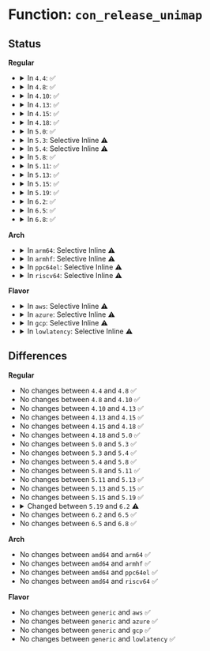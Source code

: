 # Function: <code>con_release_unimap</code>

## Status
<b>Regular</b>
<ul>
<li>
<details>
<summary>In <code>4.4</code>: ✅</summary>

```c
void con_release_unimap(struct uni_pagedir *p);
```

**Collision:** Unique Static

**Inline:** No

**Transformation:** False

**Instances:**

```
In drivers/tty/vt/consolemap.c (ffffffff814f5b70)
Location: drivers/tty/vt/consolemap.c:396
Inline: False
Direct callers:
  - drivers/tty/vt/consolemap.c:con_free_unimap
  - drivers/tty/vt/consolemap.c:con_set_unimap
```
**Symbols:**

```
ffffffff814f5b70-ffffffff814f5c47: con_release_unimap (STB_LOCAL)
```
</details>
</li>
<li>
<details>
<summary>In <code>4.8</code>: ✅</summary>

```c
void con_release_unimap(struct uni_pagedir *p);
```

**Collision:** Unique Static

**Inline:** No

**Transformation:** False

**Instances:**

```
In drivers/tty/vt/consolemap.c (ffffffff815466c0)
Location: drivers/tty/vt/consolemap.c:396
Inline: False
Direct callers:
  - drivers/tty/vt/consolemap.c:con_set_unimap
  - drivers/tty/vt/consolemap.c:con_free_unimap
```
**Symbols:**

```
ffffffff815466c0-ffffffff81546797: con_release_unimap (STB_LOCAL)
```
</details>
</li>
<li>
<details>
<summary>In <code>4.10</code>: ✅</summary>

```c
void con_release_unimap(struct uni_pagedir *p);
```

**Collision:** Unique Static

**Inline:** No

**Transformation:** False

**Instances:**

```
In drivers/tty/vt/consolemap.c (ffffffff81572d10)
Location: drivers/tty/vt/consolemap.c:412
Inline: False
Direct callers:
  - drivers/tty/vt/consolemap.c:con_set_unimap
  - drivers/tty/vt/consolemap.c:con_free_unimap
```
**Symbols:**

```
ffffffff81572d10-ffffffff81572de7: con_release_unimap (STB_LOCAL)
```
</details>
</li>
<li>
<details>
<summary>In <code>4.13</code>: ✅</summary>

```c
void con_release_unimap(struct uni_pagedir *p);
```

**Collision:** Unique Static

**Inline:** No

**Transformation:** False

**Instances:**

```
In drivers/tty/vt/consolemap.c (ffffffff81586df0)
Location: drivers/tty/vt/consolemap.c:395
Inline: False
Direct callers:
  - drivers/tty/vt/consolemap.c:con_set_unimap
  - drivers/tty/vt/consolemap.c:con_free_unimap
```
**Symbols:**

```
ffffffff81586df0-ffffffff81586ec5: con_release_unimap (STB_LOCAL)
```
</details>
</li>
<li>
<details>
<summary>In <code>4.15</code>: ✅</summary>

```c
void con_release_unimap(struct uni_pagedir *p);
```

**Collision:** Unique Static

**Inline:** No

**Transformation:** False

**Instances:**

```
In drivers/tty/vt/consolemap.c (ffffffff815eb8f0)
Location: drivers/tty/vt/consolemap.c:396
Inline: False
Direct callers:
  - drivers/tty/vt/consolemap.c:con_set_unimap
  - drivers/tty/vt/consolemap.c:con_free_unimap
```
**Symbols:**

```
ffffffff815eb8f0-ffffffff815eb9c5: con_release_unimap (STB_LOCAL)
```
</details>
</li>
<li>
<details>
<summary>In <code>4.18</code>: ✅</summary>

```c
void con_release_unimap(struct uni_pagedir *p);
```

**Collision:** Unique Static

**Inline:** No

**Transformation:** False

**Instances:**

```
In drivers/tty/vt/consolemap.c (ffffffff81624a20)
Location: drivers/tty/vt/consolemap.c:396
Inline: False
Direct callers:
  - drivers/tty/vt/consolemap.c:con_set_unimap
  - drivers/tty/vt/consolemap.c:con_free_unimap
```
**Symbols:**

```
ffffffff81624a20-ffffffff81624af9: con_release_unimap (STB_LOCAL)
```
</details>
</li>
<li>
<details>
<summary>In <code>5.0</code>: ✅</summary>

```c
void con_release_unimap(struct uni_pagedir *p);
```

**Collision:** Unique Static

**Inline:** No

**Transformation:** False

**Instances:**

```
In drivers/tty/vt/consolemap.c (ffffffff81641f10)
Location: drivers/tty/vt/consolemap.c:396
Inline: False
Direct callers:
  - drivers/tty/vt/consolemap.c:con_set_unimap
  - drivers/tty/vt/consolemap.c:con_free_unimap
```
**Symbols:**

```
ffffffff81641f10-ffffffff81641fe9: con_release_unimap (STB_LOCAL)
```
</details>
</li>
<li>
<details>
<summary>In <code>5.3</code>: Selective Inline ⚠️</summary>

```c
void con_release_unimap(struct uni_pagedir *p);
```

**Collision:** Unique Static

**Inline:** Selective

**Transformation:** False

**Instances:**

```
In drivers/tty/vt/consolemap.c (ffffffff816764c0)
Location: drivers/tty/vt/consolemap.c:396
Inline: True
Direct callers:
  - drivers/tty/vt/consolemap.c:con_set_unimap
  - drivers/tty/vt/consolemap.c:con_free_unimap
```
**Symbols:**

```
ffffffff816764c0-ffffffff81676599: con_release_unimap (STB_LOCAL)
```
</details>
</li>
<li>
<details>
<summary>In <code>5.4</code>: Selective Inline ⚠️</summary>

```c
void con_release_unimap(struct uni_pagedir *p);
```

**Collision:** Unique Static

**Inline:** Selective

**Transformation:** False

**Instances:**

```
In drivers/tty/vt/consolemap.c (ffffffff81698c60)
Location: drivers/tty/vt/consolemap.c:396
Inline: True
Direct callers:
  - drivers/tty/vt/consolemap.c:con_set_unimap
  - drivers/tty/vt/consolemap.c:con_free_unimap
```
**Symbols:**

```
ffffffff81698c60-ffffffff81698d39: con_release_unimap (STB_LOCAL)
```
</details>
</li>
<li>
<details>
<summary>In <code>5.8</code>: ✅</summary>

```c
void con_release_unimap(struct uni_pagedir *p);
```

**Collision:** Unique Static

**Inline:** No

**Transformation:** False

**Instances:**

```
In drivers/tty/vt/consolemap.c (ffffffff8174af80)
Location: drivers/tty/vt/consolemap.c:396
Inline: False
Direct callers:
  - drivers/tty/vt/consolemap.c:con_set_default_unimap
  - drivers/tty/vt/consolemap.c:con_set_unimap
  - drivers/tty/vt/consolemap.c:con_do_clear_unimap
  - drivers/tty/vt/consolemap.c:con_unify_unimap
```
**Symbols:**

```
ffffffff8174af80-ffffffff8174b059: con_release_unimap (STB_LOCAL)
```
</details>
</li>
<li>
<details>
<summary>In <code>5.11</code>: ✅</summary>

```c
void con_release_unimap(struct uni_pagedir *p);
```

**Collision:** Unique Static

**Inline:** No

**Transformation:** False

**Instances:**

```
In drivers/tty/vt/consolemap.c (ffffffff81766690)
Location: drivers/tty/vt/consolemap.c:396
Inline: False
Direct callers:
  - drivers/tty/vt/consolemap.c:con_set_default_unimap
  - drivers/tty/vt/consolemap.c:con_set_unimap
  - drivers/tty/vt/consolemap.c:con_do_clear_unimap
  - drivers/tty/vt/consolemap.c:con_unify_unimap
```
**Symbols:**

```
ffffffff81766690-ffffffff81766769: con_release_unimap (STB_LOCAL)
```
</details>
</li>
<li>
<details>
<summary>In <code>5.13</code>: ✅</summary>

```c
void con_release_unimap(struct uni_pagedir *p);
```

**Collision:** Unique Static

**Inline:** No

**Transformation:** False

**Instances:**

```
In drivers/tty/vt/consolemap.c (ffffffff8174a2e0)
Location: drivers/tty/vt/consolemap.c:396
Inline: False
Direct callers:
  - drivers/tty/vt/consolemap.c:con_set_default_unimap
  - drivers/tty/vt/consolemap.c:con_set_unimap
  - drivers/tty/vt/consolemap.c:con_do_clear_unimap
  - drivers/tty/vt/consolemap.c:con_unify_unimap
```
**Symbols:**

```
ffffffff8174a2e0-ffffffff8174a3b9: con_release_unimap (STB_LOCAL)
```
</details>
</li>
<li>
<details>
<summary>In <code>5.15</code>: ✅</summary>

```c
void con_release_unimap(struct uni_pagedir *p);
```

**Collision:** Unique Static

**Inline:** No

**Transformation:** False

**Instances:**

```
In drivers/tty/vt/consolemap.c (ffffffff817cba40)
Location: drivers/tty/vt/consolemap.c:396
Inline: False
Direct callers:
  - drivers/tty/vt/consolemap.c:con_set_default_unimap
  - drivers/tty/vt/consolemap.c:con_set_unimap
  - drivers/tty/vt/consolemap.c:con_do_clear_unimap
  - drivers/tty/vt/consolemap.c:con_unify_unimap
```
**Symbols:**

```
ffffffff817cba40-ffffffff817cbb7c: con_release_unimap (STB_LOCAL)
```
</details>
</li>
<li>
<details>
<summary>In <code>5.19</code>: ✅</summary>

```c
void con_release_unimap(struct uni_pagedir *p);
```

**Collision:** Unique Static

**Inline:** No

**Transformation:** False

**Instances:**

```
In drivers/tty/vt/consolemap.c (ffffffff819092f0)
Location: drivers/tty/vt/consolemap.c:396
Inline: False
Direct callers:
  - drivers/tty/vt/consolemap.c:con_copy_unimap
  - drivers/tty/vt/consolemap.c:con_set_default_unimap
  - drivers/tty/vt/consolemap.c:con_set_unimap
  - drivers/tty/vt/consolemap.c:con_do_clear_unimap
  - drivers/tty/vt/consolemap.c:con_unify_unimap
```
**Symbols:**

```
ffffffff819092f0-ffffffff81909439: con_release_unimap (STB_LOCAL)
```
</details>
</li>
<li>
<details>
<summary>In <code>6.2</code>: ✅</summary>

```c
void con_release_unimap(struct uni_pagedict *dict);
```

**Collision:** Unique Static

**Inline:** No

**Transformation:** False

**Instances:**

```
In drivers/tty/vt/consolemap.c (ffffffff81a63970)
Location: drivers/tty/vt/consolemap.c:426
Inline: False
Direct callers:
  - drivers/tty/vt/consolemap.c:con_copy_unimap
  - drivers/tty/vt/consolemap.c:con_set_default_unimap
  - drivers/tty/vt/consolemap.c:con_set_default_unimap
  - drivers/tty/vt/consolemap.c:con_set_unimap
  - drivers/tty/vt/consolemap.c:con_clear_unimap
  - drivers/tty/vt/consolemap.c:con_unify_unimap
```
**Symbols:**

```
ffffffff81a63970-ffffffff81a63ac9: con_release_unimap (STB_LOCAL)
```
</details>
</li>
<li>
<details>
<summary>In <code>6.5</code>: ✅</summary>

```c
void con_release_unimap(struct uni_pagedict *dict);
```

**Collision:** Unique Static

**Inline:** No

**Transformation:** False

**Instances:**

```
In drivers/tty/vt/consolemap.c (ffffffff81aae020)
Location: drivers/tty/vt/consolemap.c:426
Inline: False
Direct callers:
  - drivers/tty/vt/consolemap.c:con_copy_unimap
  - drivers/tty/vt/consolemap.c:con_set_default_unimap
  - drivers/tty/vt/consolemap.c:con_set_default_unimap
  - drivers/tty/vt/consolemap.c:con_set_unimap
  - drivers/tty/vt/consolemap.c:con_clear_unimap
  - drivers/tty/vt/consolemap.c:con_unify_unimap
```
**Symbols:**

```
ffffffff81aae020-ffffffff81aae179: con_release_unimap (STB_LOCAL)
```
</details>
</li>
<li>
<details>
<summary>In <code>6.8</code>: ✅</summary>

```c
void con_release_unimap(struct uni_pagedict *dict);
```

**Collision:** Unique Static

**Inline:** No

**Transformation:** False

**Instances:**

```
In drivers/tty/vt/consolemap.c (ffffffff81b00c50)
Location: drivers/tty/vt/consolemap.c:426
Inline: False
Direct callers:
  - drivers/tty/vt/consolemap.c:con_copy_unimap
  - drivers/tty/vt/consolemap.c:con_set_default_unimap
  - drivers/tty/vt/consolemap.c:con_set_default_unimap
  - drivers/tty/vt/consolemap.c:con_set_unimap
  - drivers/tty/vt/consolemap.c:con_clear_unimap
  - drivers/tty/vt/consolemap.c:con_unify_unimap
```
**Symbols:**

```
ffffffff81b00c50-ffffffff81b00da9: con_release_unimap (STB_LOCAL)
```
</details>
</li>
</ul>
<b>Arch</b>
<ul>
<li>
<details>
<summary>In <code>arm64</code>: Selective Inline ⚠️</summary>

```c
void con_release_unimap(struct uni_pagedir *p);
```

**Collision:** Unique Static

**Inline:** Selective

**Transformation:** False

**Instances:**

```
In drivers/tty/vt/consolemap.c (ffff80001086f608)
Location: drivers/tty/vt/consolemap.c:396
Inline: True
Direct callers:
  - drivers/tty/vt/consolemap.c:con_set_unimap
  - drivers/tty/vt/consolemap.c:con_free_unimap
```
**Symbols:**

```
ffff80001086f608-ffff80001086f6d0: con_release_unimap (STB_LOCAL)
```
</details>
</li>
<li>
<details>
<summary>In <code>armhf</code>: Selective Inline ⚠️</summary>

```c
void con_release_unimap(struct uni_pagedir *p);
```

**Collision:** Unique Static

**Inline:** Selective

**Transformation:** False

**Instances:**

```
In drivers/tty/vt/consolemap.c (c0972c60)
Location: drivers/tty/vt/consolemap.c:396
Inline: True
Direct callers:
  - drivers/tty/vt/consolemap.c:con_set_unimap
  - drivers/tty/vt/consolemap.c:con_do_clear_unimap
  - drivers/tty/vt/consolemap.c:con_unify_unimap
  - drivers/tty/vt/consolemap.c:con_free_unimap
```
**Symbols:**

```
c0972c60-c0972d14: con_release_unimap (STB_LOCAL)
```
</details>
</li>
<li>
<details>
<summary>In <code>ppc64el</code>: Selective Inline ⚠️</summary>

```c
void con_release_unimap(struct uni_pagedir *p);
```

**Collision:** Unique Static

**Inline:** Selective

**Transformation:** False

**Instances:**

```
In drivers/tty/vt/consolemap.c (c00000000090f5b0)
Location: drivers/tty/vt/consolemap.c:396
Inline: True
Direct callers:
  - drivers/tty/vt/consolemap.c:con_set_unimap
  - drivers/tty/vt/consolemap.c:con_do_clear_unimap
  - drivers/tty/vt/consolemap.c:con_unify_unimap
  - drivers/tty/vt/consolemap.c:con_free_unimap
```
**Symbols:**

```
c00000000090f5b0-c00000000090f6cc: con_release_unimap (STB_LOCAL)
```
</details>
</li>
<li>
<details>
<summary>In <code>riscv64</code>: Selective Inline ⚠️</summary>

```c
void con_release_unimap(struct uni_pagedir *p);
```

**Collision:** Unique Static

**Inline:** Selective

**Transformation:** False

**Instances:**

```
In drivers/tty/vt/consolemap.c (ffffffe000541f02)
Location: drivers/tty/vt/consolemap.c:396
Inline: True
Direct callers:
  - drivers/tty/vt/consolemap.c:con_set_unimap
  - drivers/tty/vt/consolemap.c:con_do_clear_unimap
  - drivers/tty/vt/consolemap.c:con_unify_unimap
  - drivers/tty/vt/consolemap.c:con_free_unimap
```
**Symbols:**

```
ffffffe000541f02-ffffffe000541fbc: con_release_unimap (STB_LOCAL)
```
</details>
</li>
</ul>
<b>Flavor</b>
<ul>
<li>
<details>
<summary>In <code>aws</code>: Selective Inline ⚠️</summary>

```c
void con_release_unimap(struct uni_pagedir *p);
```

**Collision:** Unique Static

**Inline:** Selective

**Transformation:** False

**Instances:**

```
In drivers/tty/vt/consolemap.c (ffffffff8165e6c0)
Location: drivers/tty/vt/consolemap.c:396
Inline: True
Direct callers:
  - drivers/tty/vt/consolemap.c:con_set_unimap
  - drivers/tty/vt/consolemap.c:con_free_unimap
```
**Symbols:**

```
ffffffff8165e6c0-ffffffff8165e799: con_release_unimap (STB_LOCAL)
```
</details>
</li>
<li>
<details>
<summary>In <code>azure</code>: Selective Inline ⚠️</summary>

```c
void con_release_unimap(struct uni_pagedir *p);
```

**Collision:** Unique Static

**Inline:** Selective

**Transformation:** False

**Instances:**

```
In drivers/tty/vt/consolemap.c (ffffffff8163ea40)
Location: drivers/tty/vt/consolemap.c:396
Inline: True
Direct callers:
  - drivers/tty/vt/consolemap.c:con_set_unimap
  - drivers/tty/vt/consolemap.c:con_free_unimap
```
**Symbols:**

```
ffffffff8163ea40-ffffffff8163eb19: con_release_unimap (STB_LOCAL)
```
</details>
</li>
<li>
<details>
<summary>In <code>gcp</code>: Selective Inline ⚠️</summary>

```c
void con_release_unimap(struct uni_pagedir *p);
```

**Collision:** Unique Static

**Inline:** Selective

**Transformation:** False

**Instances:**

```
In drivers/tty/vt/consolemap.c (ffffffff8168caa0)
Location: drivers/tty/vt/consolemap.c:396
Inline: True
Direct callers:
  - drivers/tty/vt/consolemap.c:con_set_unimap
  - drivers/tty/vt/consolemap.c:con_free_unimap
```
**Symbols:**

```
ffffffff8168caa0-ffffffff8168cb79: con_release_unimap (STB_LOCAL)
```
</details>
</li>
<li>
<details>
<summary>In <code>lowlatency</code>: Selective Inline ⚠️</summary>

```c
void con_release_unimap(struct uni_pagedir *p);
```

**Collision:** Unique Static

**Inline:** Selective

**Transformation:** False

**Instances:**

```
In drivers/tty/vt/consolemap.c (ffffffff816a70a0)
Location: drivers/tty/vt/consolemap.c:396
Inline: True
Direct callers:
  - drivers/tty/vt/consolemap.c:con_set_unimap
  - drivers/tty/vt/consolemap.c:con_free_unimap
```
**Symbols:**

```
ffffffff816a70a0-ffffffff816a7179: con_release_unimap (STB_LOCAL)
```
</details>
</li>
</ul>

## Differences
<b>Regular</b>
<ul>
<li>
No changes between <code>4.4</code> and <code>4.8</code> ✅
</li>
<li>
No changes between <code>4.8</code> and <code>4.10</code> ✅
</li>
<li>
No changes between <code>4.10</code> and <code>4.13</code> ✅
</li>
<li>
No changes between <code>4.13</code> and <code>4.15</code> ✅
</li>
<li>
No changes between <code>4.15</code> and <code>4.18</code> ✅
</li>
<li>
No changes between <code>4.18</code> and <code>5.0</code> ✅
</li>
<li>
No changes between <code>5.0</code> and <code>5.3</code> ✅
</li>
<li>
No changes between <code>5.3</code> and <code>5.4</code> ✅
</li>
<li>
No changes between <code>5.4</code> and <code>5.8</code> ✅
</li>
<li>
No changes between <code>5.8</code> and <code>5.11</code> ✅
</li>
<li>
No changes between <code>5.11</code> and <code>5.13</code> ✅
</li>
<li>
No changes between <code>5.13</code> and <code>5.15</code> ✅
</li>
<li>
No changes between <code>5.15</code> and <code>5.19</code> ✅
</li>
<li>
<details>
<summary>Changed between <code>5.19</code> and <code>6.2</code> ⚠️</summary>
<ul>
<li>
<b>Param added. </b>
<code>struct uni_pagedict *dict</code>
</li>
<li>
<b>Param removed. </b>
<code>struct uni_pagedir *p</code>
</li>
</ul>
</details>
</li>
<li>
No changes between <code>6.2</code> and <code>6.5</code> ✅
</li>
<li>
No changes between <code>6.5</code> and <code>6.8</code> ✅
</li>
</ul>
<b>Arch</b>
<ul>
<li>
No changes between <code>amd64</code> and <code>arm64</code> ✅
</li>
<li>
No changes between <code>amd64</code> and <code>armhf</code> ✅
</li>
<li>
No changes between <code>amd64</code> and <code>ppc64el</code> ✅
</li>
<li>
No changes between <code>amd64</code> and <code>riscv64</code> ✅
</li>
</ul>
<b>Flavor</b>
<ul>
<li>
No changes between <code>generic</code> and <code>aws</code> ✅
</li>
<li>
No changes between <code>generic</code> and <code>azure</code> ✅
</li>
<li>
No changes between <code>generic</code> and <code>gcp</code> ✅
</li>
<li>
No changes between <code>generic</code> and <code>lowlatency</code> ✅
</li>
</ul>
